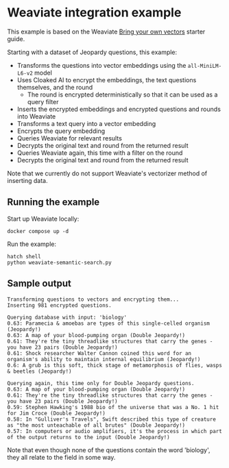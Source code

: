 # Weaviate integration example

This example is based on the Weaviate [Bring your own vectors](https://weaviate.io/developers/weaviate/starter-guides/custom-vectors) starter guide.

Starting with a dataset of Jeopardy questions, this example:

- Transforms the questions into vector embeddings using the `all-MiniLM-L6-v2` model
- Uses Cloaked AI to encrypt the embeddings, the text questions themselves, and the round
    - The round is encrypted deterministically so that it can be used as a query filter
- Inserts the encrypted embeddings and encrypted questions and rounds into Weaviate
- Transforms a text query into a vector embedding
- Encrypts the query embedding
- Queries Weaviate for relevant results
- Decrypts the original text and round from the returned result
- Queries Weaviate again, this time with a filter on the round
- Decrypts the original text and round from the returned result

Note that we currently do not support Weaviate's vectorizer method of inserting data.

## Running the example

Start up Weaviate locally:

```
docker compose up -d
```

Run the example:

```
hatch shell
python weaviate-semantic-search.py
```

## Sample output

```
Transforming questions to vectors and encrypting them...
Inserting 981 encrypted questions.

Querying database with input: 'biology'
0.63: Paramecia & amoebas are types of this single-celled organism (Jeopardy!)
0.63: A map of your blood-pumping organ (Double Jeopardy!)
0.61: They're the tiny threadlike structures that carry the genes - you have 23 pairs (Double Jeopardy!)
0.61: Shock researcher Walter Cannon coined this word for an organism's ability to maintain internal equilibrium (Jeopardy!)
0.6: A grub is this soft, thick stage of metamorphosis of flies, wasps & beetles (Jeopardy!)

Querying again, this time only for Double Jeopardy questions.
0.63: A map of your blood-pumping organ (Double Jeopardy!)
0.61: They're the tiny threadlike structures that carry the genes - you have 23 pairs (Double Jeopardy!)
0.59: Stephen Hawking's 1988 bio of the universe that was a No. 1 hit for Jim Croce (Double Jeopardy!)
0.58: In "Gulliver's Travels", Swift described this type of creature as "the most unteachable of all brutes" (Double Jeopardy!)
0.57: In computers or audio amplifiers, it's the process in which part of the output returns to the input (Double Jeopardy!)
```

Note that even though none of the questions contain the word 'biology', they all relate to the field in some way.
